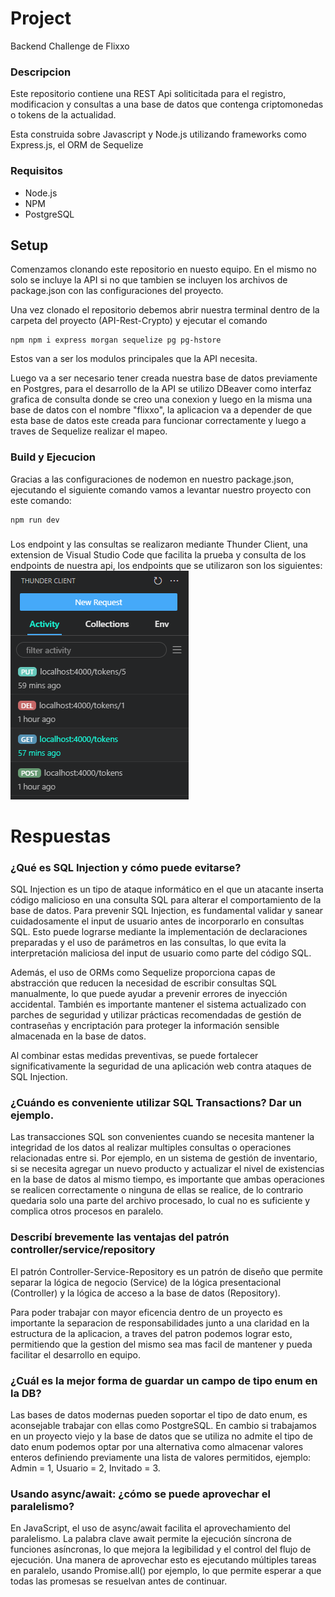 # Project

Backend Challenge de Flixxo

### Descripcion

Este repositorio contiene una REST Api soliticitada para el registro, modificacion y consultas a una base de datos que contenga criptomonedas o tokens de la actualidad.

Esta construida sobre Javascript y Node.js utilizando frameworks como Express.js, el ORM de Sequelize

### Requisitos

-  Node.js 
-  NPM 
-  PostgreSQL 

## Setup

Comenzamos clonando este repositorio en nuesto equipo.
En el mismo no solo se incluye la API si no que tambien se incluyen los archivos de package.json con las configuraciones del proyecto.

Una vez clonado el repositorio debemos abrir nuestra terminal dentro de la carpeta del proyecto (API-Rest-Crypto) y ejecutar el comando

```shell
npm npm i express morgan sequelize pg pg-hstore
```
Estos van a ser los modulos principales que la API necesita.

Luego va a ser necesario tener creada nuestra base de datos previamente en Postgres, para el desarrollo de la API se utilizo DBeaver como interfaz grafica de consulta donde se creo una conexion y luego en la misma una base de datos con el nombre "flixxo", la aplicacion va a depender de que esta base de datos este creada para funcionar correctamente y luego a traves de Sequelize realizar el mapeo.

### Build y Ejecucion

Gracias a las configuraciones de nodemon en nuestro package.json, ejecutando el siguiente comando vamos a levantar nuestro proyecto con este comando:

```shell
npm run dev
```
###
Los endpoint y las consultas se realizaron mediante Thunder Client, una extension de Visual Studio Code que facilita la prueba y consulta de los endpoints de nuestra api, los endpoints que se utilizaron son los siguientes:
![alt text](image.png)

# Respuestas

### ¿Qué es SQL Injection y cómo puede evitarse?
SQL Injection es un tipo de ataque informático en el que un atacante inserta código malicioso en una consulta SQL para alterar el comportamiento de la base de datos. Para prevenir SQL Injection, es fundamental validar y sanear cuidadosamente el input de usuario antes de incorporarlo en consultas SQL. Esto puede lograrse mediante la implementación de declaraciones preparadas y el uso de parámetros en las consultas, lo que evita la interpretación maliciosa del input de usuario como parte del código SQL.

Además, el uso de ORMs como Sequelize proporciona capas de abstracción que reducen la necesidad de escribir consultas SQL manualmente, lo que puede ayudar a prevenir errores de inyección accidental. También es importante mantener el sistema actualizado con parches de seguridad y utilizar prácticas recomendadas de gestión de contraseñas y encriptación para proteger la información sensible almacenada en la base de datos.

Al combinar estas medidas preventivas, se puede fortalecer significativamente la seguridad de una aplicación web contra ataques de SQL Injection.

### ¿Cuándo es conveniente utilizar SQL Transactions? Dar un ejemplo.

Las transacciones SQL son convenientes cuando se necesita mantener la integridad de los datos al realizar multiples consultas o operaciones relacionadas entre si. Por ejemplo, en un sistema de gestión de inventario, si se necesita agregar un nuevo producto y actualizar el nivel de existencias en la base de datos al mismo tiempo, es importante que ambas operaciones se realicen correctamente o ninguna de ellas se realice, de lo contrario quedaria solo una parte del archivo procesado, lo cual no es suficiente y complica otros procesos en paralelo.

### Describí brevemente las ventajas del patrón controller/service/repository
El patrón Controller-Service-Repository es un patrón de diseño que permite separar la lógica de negocio (Service) de la lógica presentacional (Controller) y la lógica de acceso a la base de datos (Repository).

Para poder trabajar con mayor eficencia dentro de un proyecto es importante la separacion de responsabilidades junto a una claridad en la estructura de la aplicacion, a traves del patron podemos lograr esto, permitiendo que la gestion del mismo sea mas facil de mantener y pueda facilitar el desarrollo en equipo.

### ¿Cuál es la mejor forma de guardar un campo de tipo enum en la DB?

Las bases de datos modernas pueden soportar el tipo de dato enum, es aconsejable trabajar con ellas como PostgreSQL. En cambio si trabajamos en un proyecto viejo y la base de datos que se utiliza no admite el tipo de dato enum podemos optar por una alternativa como almacenar valores enteros definiendo previamente una lista de valores permitidos, ejemplo: Admin = 1, Usuario = 2, Invitado = 3. 

### Usando async/await: ¿cómo se puede aprovechar el paralelismo?

En JavaScript, el uso de async/await facilita el aprovechamiento del paralelismo. La palabra clave await permite la ejecución síncrona de funciones asíncronas, lo que mejora la legibilidad y el control del flujo de ejecución. Una manera de aprovechar esto es ejecutando múltiples tareas en paralelo, usando Promise.all() por ejemplo, lo que permite esperar a que todas las promesas se resuelvan antes de continuar.